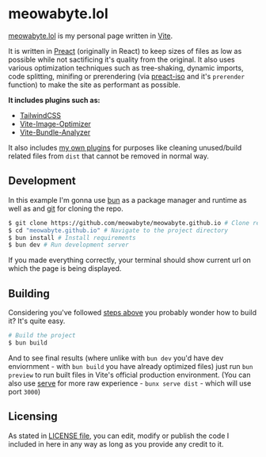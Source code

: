 # meowabyte.lol
[meowabyte.lol](https://meowabyte.lol) is my personal page written in [Vite](https://vite.dev/).

It is written in [Preact](https://preactjs.com) (originally in React) to keep sizes of files as low as possible while not sactificing it's quality from the original. It also uses various optimization techniques such as tree-shaking, dynamic imports, code splitting, minifing or prerendering (via [preact-iso](https://preactjs.com/guide/v10/preact-iso/) and it's `prerender` function) to make the site as performant as possible.  

**It includes plugins such as:**
- [TailwindCSS](https://tailwindcss.com/)
- [Vite-Image-Optimizer](https://www.npmjs.com/package/vite-plugin-image-optimizer)
- [Vite-Bundle-Analyzer](https://www.npmjs.com/package/vite-bundle-analyzer)

It also includes [my own plugins](/plugins/) for purposes like cleaning unused/build related files from `dist` that cannot be removed in normal way.

## Development
In this example I'm gonna use [bun](https://bun.sh/) as a package manager and runtime as well as and [git](https://git-scm.com/) for cloning the repo.
```bash
$ git clone https://github.com/meowabyte/meowabyte.github.io # Clone repo
$ cd "meowabyte.github.io" # Navigate to the project directory
$ bun install # Install requirements
$ bun dev # Run development server
```
If you made everything correctly, your terminal should show current url on which the page is being displayed.

## Building
Considering you've followed [steps above](#development) you probably wonder how to build it? It's quite easy.
```bash
# Build the project
$ bun build
```
And to see final results (where unlike with `bun dev` you'd have dev enviornment - with `bun build` you have already optimized files) just run `bun preview` to run built files in Vite's official production environment. (You can also use [serve](https://www.npmjs.com/package/serve) for more raw experience - `bunx serve dist` - which will use port `3000`)



## Licensing
As stated in [LICENSE file](/LICENSE), you can edit, modify or publish the code I included in here in any way as long as you provide any credit to it.